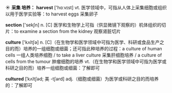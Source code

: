 ☀ <span class="category">**采集 培养：**</span>
<span class="vocabulary">**harvest**</span> ['hɑːvɪst] 
<span class="definition">vt. 医学领域中，可指从人体上采集细胞或组织以用于医学实验等：</span>to harvest eggs 采集卵子

<span class="vocabulary">**section**</span> ['sekʃn] 
<span class="definition">n. [C] 医学和生物学上可指（供显微镜下观察的）机体组织的切片：</span>to examine a section from the kidney 观察肾脏切片

<span class="vocabulary">**culture**</span> ['kʌltʃə] 
<span class="definition">n. [C]（在生物学和医学领域中可指为医学、科研或食品生产之目的而）培养的一组细胞或细菌；还可指此种培养的过程：</span>a culture of human cells 一组人类培养细胞 / to take a liver culture 采集肝细胞培养 / a culture of cells from the tumour 肿瘤细胞的培养 <span class="definition">vt.（在生物学和医学领域中可指为医学或科研之目的而）培养一组细胞或细菌：</span>了解即可
           
<span class="vocabulary">**cultured**</span> [ˈkʌltʃəd; 美 -tʃərd]
<span class="definition">adj.（细胞或细菌）为医学或科研之目的而培养的：</span>了解即可
